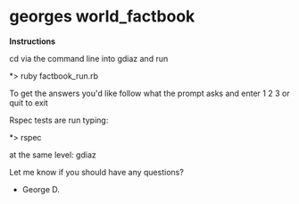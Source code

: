 georges world_factbook
==============

**Instructions**

cd via the command line into gdiaz and run

*> ruby factbook_run.rb

To get the answers you'd like follow what the prompt asks and enter 1 2 3 or quit to exit

Rspec tests are run typing:

*> rspec

at the same level: gdiaz

Let me know if you should have any questions?

- George D.

